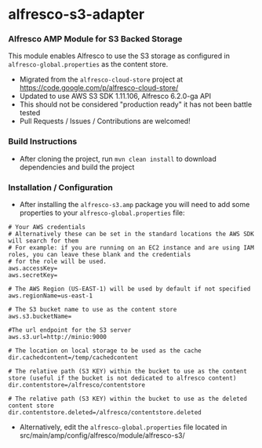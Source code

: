 # alfresco-s3-adapter
### Alfresco AMP Module for S3 Backed Storage

This module enables Alfresco to use the S3 storage as configured in `alfresco-global.properties` as the content store.

 * Migrated from the `alfresco-cloud-store` project at https://code.google.com/p/alfresco-cloud-store/
 * Updated to use AWS S3 SDK 1.11.106, Alfresco 6.2.0-ga API
 * This should not be considered "production ready" it has not been battle tested
 * Pull Requests / Issues / Contributions are welcomed!
 
### Build Instructions

 * After cloning the project, run `mvn clean install` to download dependencies and build the project

### Installation / Configuration

 * After installing the `alfresco-s3.amp` package you will need to add some properties to your `alfresco-global.properties` file:
 
```
# Your AWS credentials
# Alternatively these can be set in the standard locations the AWS SDK will search for them
# For example: if you are running on an EC2 instance and are using IAM roles, you can leave these blank and the credentials
# for the role will be used.
aws.accessKey=
aws.secretKey=

# The AWS Region (US-EAST-1) will be used by default if not specified
aws.regionName=us-east-1

# The S3 bucket name to use as the content store
aws.s3.bucketName=

#The url endpoint for the S3 server
aws.s3.url=http://minio:9000

# The location on local storage to be used as the cache
dir.cachedcontent=/temp/cachedcontent

# The relative path (S3 KEY) within the bucket to use as the content store (useful if the bucket is not dedicated to alfresco content)
dir.contentstore=/alfresco/contentstore

# The relative path (S3 KEY) within the bucket to use as the deleted content store
dir.contentstore.deleted=/alfresco/contentstore.deleted
```
 
 * Alternatively, edit the `alfresco-global.properties` file located in src/main/amp/config/alfresco/module/alfresco-s3/
